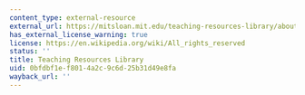 ```yaml
---
content_type: external-resource
external_url: https://mitsloan.mit.edu/teaching-resources-library/about-teaching-resources-library
has_external_license_warning: true
license: https://en.wikipedia.org/wiki/All_rights_reserved
status: ''
title: Teaching Resources Library
uid: 0bfdbf1e-f801-4a2c-9c6d-25b31d49e8fa
wayback_url: ''
---
```


